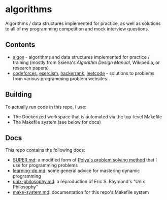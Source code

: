 # algorithms
Algorithms / data structures implemented for practice, as well as solutions to all of my programming competition and mock interview questions.

## Contents
- [algos](algos/) - algorithms and data structures implemented for practice / training (mostly from Skiena's _Algorithm Design Manual_, Wikipedia, or research papers)
- [codeforces](codeforces/), [exercism](exercism), [hackerrank](hackerrank/), [leetcode](leetcode/) - solutions to problems from various programming problem websites

## Building
To actually run code in this repo, I use:
- The Dockerized workspace that is automated via the top-level Makefile
- The Makefile system (see below for docs)

## Docs
This repo contains the following docs:
- [SUPER.md](docs/SUPER.md): a modified form of [Polya's problem solving method](https://math.berkeley.edu/~gmelvin/polya.pdf) that I use for programming problems
- [learning-dp.md](docs/learning-dp.md): some general advice for mastering dynamic programming
- [unix-philosophy.md](docs/unix-philosophy.md): a reproduction of Eric S. Raymond's "Unix Philosophy"
- [make-system.md](docs/make-system.md): documentation for this repo's Makefile system
